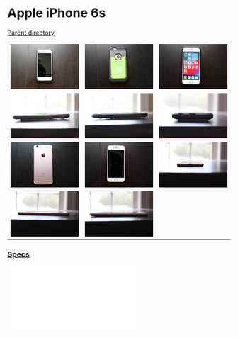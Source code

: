 # Apple iPhone 6s
[Parent directory](../index.md)

<table>
  <tr>
    <td><img src='IMG_6665.JPG'/></td>
    <td><img src='IMG_6667.JPG'/></td>
    <td><img src='IMG_6668.JPG'/></td>
  </tr>
  <tr>
    <td><img src='IMG_6671.JPG'/></td>
    <td><img src='IMG_6672.JPG'/></td>
    <td><img src='IMG_6675.JPG'/></td>
  </tr>
  <tr>
    <td><img src='IMG_6676.JPG'/></td>
    <td><img src='IMG_6677.JPG'/></td>
    <td><img src='IMG_6678.JPG'/></td>
  </tr>
  <tr>
    <td><img src='IMG_6679.JPG'/></td>
    <td><img src='IMG_6680.JPG'/></td>
  </tr>
</table>

### [Specs](Specs.txt)

<embed src='Specs.txt'>
